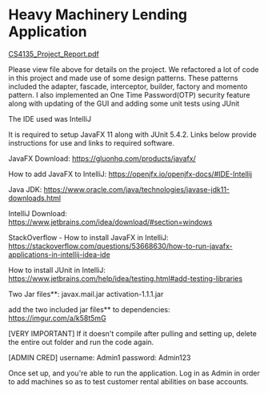 
# Heavy Machinery Lending Application

[CS4135_Project_Report.pdf](https://github.com/CantonCode/Lender2.0/files/6365663/CS4135_Project_Report.pdf)

Please view file above for details on the project. We refactored a lot of code in this project and made use of some design patterns. These patterns included the adapter, fascade, interceptor, builder, factory and momento pattern. I also implemented an One Time Password(OTP) security feature along with updating of the GUI and adding some unit tests using JUnit

The IDE used was IntelliJ

It is required to setup JavaFX 11 along with JUnit 5.4.2.
Links below provide instructions for use and links to required software. 

JavaFX Download: https://gluonhq.com/products/javafx/

How to add JavaFX to IntelliJ: https://openjfx.io/openjfx-docs/#IDE-Intellij 

Java JDK: https://www.oracle.com/java/technologies/javase-jdk11-downloads.html

IntelliJ Download: https://www.jetbrains.com/idea/download/#section=windows

StackOverflow - How to install JavaFX in IntelliJ: https://stackoverflow.com/questions/53668630/how-to-run-javafx-applications-in-intellij-idea-ide

How to install JUnit in IntelliJ: https://www.jetbrains.com/help/idea/testing.html#add-testing-libraries

Two Jar files**: 
javax.mail.jar
activation-1.1.1.jar

add the two included jar files** to dependencies: https://imgur.com/a/k58t5mG


[VERY IMPORTANT] If it doesn't compile after pulling and setting up, delete the entire out folder and run the code again.


[ADMIN CRED]
username: Admin1
password: Admin123

Once set up, and you're able to run the application. 
Log in as Admin in order to add machines so as to test customer rental abilities on base accounts.
